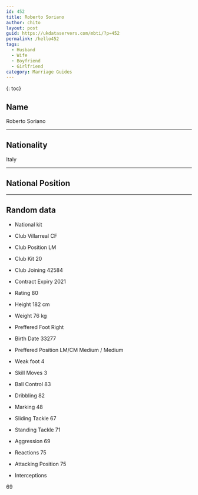 ```yaml
---
id: 452
title: Roberto Soriano
author: chito
layout: post
guid: https://ukdataservers.com/mbti/?p=452
permalink: /hello452
tags:
  - Husband
  - Wife
  - Boyfriend
  - Girlfriend
category: Marriage Guides
---
```



{: toc}

## Name  
Roberto Soriano 

* * *

## Nationality  
Italy 

* * *

## National Position 

* * *

## Random data 

  * National kit 
  * Club 
Villarreal CF 

  * Club Position 
LM 

  * Club Kit 
20 

  * Club Joining 
42584 

  * Contract Expiry 
2021 

  * Rating 
80 

  * Height 
182 cm 

  * Weight 
76 kg 

  * Preffered Foot 
Right 

  * Birth Date 
33277 

  * Preffered Position 
LM/CM Medium / Medium 

  * Weak foot 
4 

  * Skill Moves 
3 

  * Ball Control 
83 

  * Dribbling 
82 

  * Marking 
48 

  * Sliding Tackle 
67 

  * Standing Tackle 
71 

  * Aggression 
69 

  * Reactions 
75 

  * Attacking Position 
75 

  * Interceptions 

69